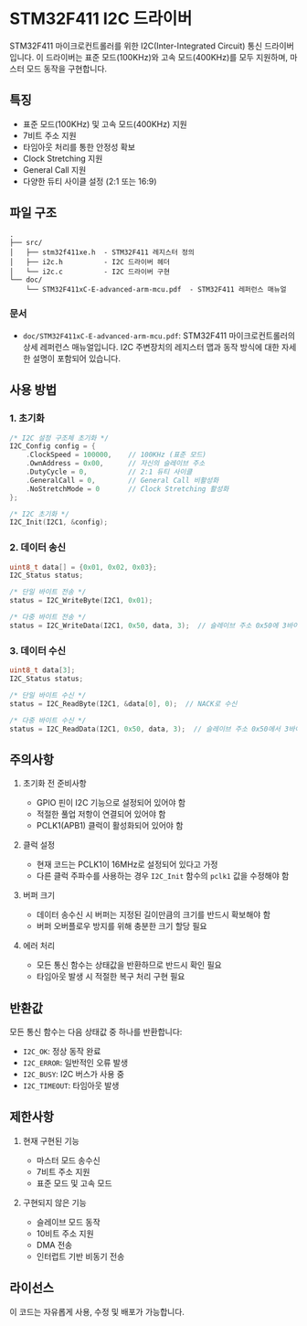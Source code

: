 # STM32F411 I2C 드라이버

STM32F411 마이크로컨트롤러를 위한 I2C(Inter-Integrated Circuit) 통신 드라이버입니다. 이 드라이버는 표준 모드(100KHz)와 고속 모드(400KHz)를 모두 지원하며, 마스터 모드 동작을 구현합니다.

## 특징

- 표준 모드(100KHz) 및 고속 모드(400KHz) 지원
- 7비트 주소 지원
- 타임아웃 처리를 통한 안정성 확보
- Clock Stretching 지원
- General Call 지원
- 다양한 듀티 사이클 설정 (2:1 또는 16:9)

## 파일 구조

```
.
├── src/
│   ├── stm32f411xe.h  - STM32F411 레지스터 정의
│   ├── i2c.h          - I2C 드라이버 헤더
│   └── i2c.c          - I2C 드라이버 구현
└── doc/
    └── STM32F411xC-E-advanced-arm-mcu.pdf  - STM32F411 레퍼런스 매뉴얼
```

### 문서

- `doc/STM32F411xC-E-advanced-arm-mcu.pdf`: STM32F411 마이크로컨트롤러의 상세 레퍼런스 매뉴얼입니다. I2C 주변장치의 레지스터 맵과 동작 방식에 대한 자세한 설명이 포함되어 있습니다.

## 사용 방법

### 1. 초기화

```c
/* I2C 설정 구조체 초기화 */
I2C_Config config = {
    .ClockSpeed = 100000,    // 100KHz (표준 모드)
    .OwnAddress = 0x00,      // 자신의 슬레이브 주소
    .DutyCycle = 0,          // 2:1 듀티 사이클
    .GeneralCall = 0,        // General Call 비활성화
    .NoStretchMode = 0       // Clock Stretching 활성화
};

/* I2C 초기화 */
I2C_Init(I2C1, &config);
```

### 2. 데이터 송신

```c
uint8_t data[] = {0x01, 0x02, 0x03};
I2C_Status status;

/* 단일 바이트 전송 */
status = I2C_WriteByte(I2C1, 0x01);

/* 다중 바이트 전송 */
status = I2C_WriteData(I2C1, 0x50, data, 3);  // 슬레이브 주소 0x50에 3바이트 전송
```

### 3. 데이터 수신

```c
uint8_t data[3];
I2C_Status status;

/* 단일 바이트 수신 */
status = I2C_ReadByte(I2C1, &data[0], 0);  // NACK로 수신

/* 다중 바이트 수신 */
status = I2C_ReadData(I2C1, 0x50, data, 3);  // 슬레이브 주소 0x50에서 3바이트 수신
```

## 주의사항

1. 초기화 전 준비사항

   - GPIO 핀이 I2C 기능으로 설정되어 있어야 함
   - 적절한 풀업 저항이 연결되어 있어야 함
   - PCLK1(APB1) 클럭이 활성화되어 있어야 함

2. 클럭 설정

   - 현재 코드는 PCLK1이 16MHz로 설정되어 있다고 가정
   - 다른 클럭 주파수를 사용하는 경우 `I2C_Init` 함수의 `pclk1` 값을 수정해야 함

3. 버퍼 크기

   - 데이터 송수신 시 버퍼는 지정된 길이만큼의 크기를 반드시 확보해야 함
   - 버퍼 오버플로우 방지를 위해 충분한 크기 할당 필요

4. 에러 처리
   - 모든 통신 함수는 상태값을 반환하므로 반드시 확인 필요
   - 타임아웃 발생 시 적절한 복구 처리 구현 필요

## 반환값

모든 통신 함수는 다음 상태값 중 하나를 반환합니다:

- `I2C_OK`: 정상 동작 완료
- `I2C_ERROR`: 일반적인 오류 발생
- `I2C_BUSY`: I2C 버스가 사용 중
- `I2C_TIMEOUT`: 타임아웃 발생

## 제한사항

1. 현재 구현된 기능

   - 마스터 모드 송수신
   - 7비트 주소 지원
   - 표준 모드 및 고속 모드

2. 구현되지 않은 기능
   - 슬레이브 모드 동작
   - 10비트 주소 지원
   - DMA 전송
   - 인터럽트 기반 비동기 전송

## 라이선스

이 코드는 자유롭게 사용, 수정 및 배포가 가능합니다.
